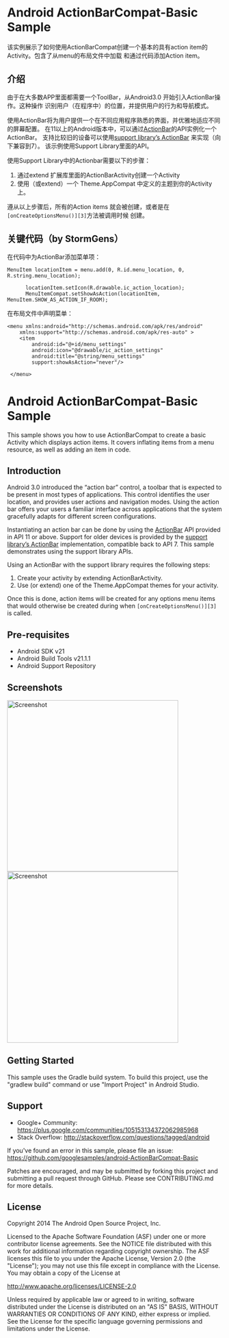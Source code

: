 Android ActionBarCompat-Basic Sample
===================================
该实例展示了如何使用ActionBarCompat创建一个基本的具有action item的Activity。包含了从menu的布局文件中加载
和通过代码添加Action item。

介绍
------------

由于在大多数APP里面都需要一个ToolBar，从Android3.0 开始引入ActionBar操作。这种操作
识别用户（在程序中）的位置，并提供用户的行为和导航模式。

使用ActionBar将为用户提供一个在不同应用程序熟悉的界面，并优雅地适应不同的屏幕配置。
在11以上的Android版本中，可以通过[ActionBar][1]的API实例化一个ActionBar。
支持比较旧的设备可以使用[support library’s ActionBar][2] 来实现（向下兼容到7）。
该示例使用Support Library里面的API。

使用Support Library中的Actionbar需要以下的步骤：
1. 通过extend 扩展库里面的ActionBarActivity创建一个Activity
2. 使用（或extend）一个 Theme.AppCompat 中定义的主题到你的Activity上。

遵从以上步骤后，所有的Action items 就会被创建，或者是在`[onCreateOptionsMenu()][3]`方法被调用时候
创建。

关键代码（by StormGens）
---------
在代码中为ActionBar添加菜单项：

    MenuItem locationItem = menu.add(0, R.id.menu_location, 0, R.string.menu_location);
 
          locationItem.setIcon(R.drawable.ic_action_location);
          MenuItemCompat.setShowAsAction(locationItem, MenuItem.SHOW_AS_ACTION_IF_ROOM);
          

在布局文件中声明菜单：

    <menu xmlns:android="http://schemas.android.com/apk/res/android"
        xmlns:support="http://schemas.android.com/apk/res-auto" >
        <item
            android:id="@+id/menu_settings"
            android:icon="@drawable/ic_action_settings"
            android:title="@string/menu_settings"
            support:showAsAction="never"/>
            
     </menu>


Android ActionBarCompat-Basic Sample
===================================

This sample shows you how to use ActionBarCompat to create a basic Activity
which displays action items. It covers inflating items from a menu resource,
as well as adding an item in code.

Introduction
------------

Android 3.0 introduced the “action bar” control, a toolbar that is expected
to be present in most types of applications. This control identifies the user
location, and provides user actions and navigation modes.
Using the action bar offers your users a familiar interface across applications
that the system gracefully adapts for different screen configurations.

Instantiating an action bar can be done by using the [ActionBar][1] API provided
in API 11 or above. Support for older devices is provided by the
[support library’s ActionBar][2] implementation, compatible back to API 7.
This sample demonstrates using the support library APIs.

Using an ActionBar with the support library requires the following steps:

1. Create your activity by extending ActionBarActivity.
2. Use (or extend) one of the Theme.AppCompat themes for your activity.

Once this is done, action items will be created for any options menu items that
would otherwise be created during when `[onCreateOptionsMenu()][3]` is called.

[1]: http://developer.android.com/reference/android/app/ActionBar.html
[2]: http://developer.android.com/reference/android/support/v7/app/ActionBar.html
[3]: http://developer.android.com/reference/android/app/Activity.html#onCreateOptionsMenu(android.view.Menu)

Pre-requisites
--------------

- Android SDK v21
- Android Build Tools v21.1.1
- Android Support Repository

Screenshots
-------------

<img src="screenshots/screenshot1.png" height="400" alt="Screenshot"/> <img src="screenshots/screenshot2.png" height="400" alt="Screenshot"/> 

Getting Started
---------------

This sample uses the Gradle build system. To build this project, use the
"gradlew build" command or use "Import Project" in Android Studio.

Support
-------

- Google+ Community: https://plus.google.com/communities/105153134372062985968
- Stack Overflow: http://stackoverflow.com/questions/tagged/android

If you've found an error in this sample, please file an issue:
https://github.com/googlesamples/android-ActionBarCompat-Basic

Patches are encouraged, and may be submitted by forking this project and
submitting a pull request through GitHub. Please see CONTRIBUTING.md for more details.

License
-------

Copyright 2014 The Android Open Source Project, Inc.

Licensed to the Apache Software Foundation (ASF) under one or more contributor
license agreements.  See the NOTICE file distributed with this work for
additional information regarding copyright ownership.  The ASF licenses this
file to you under the Apache License, Version 2.0 (the "License"); you may not
use this file except in compliance with the License.  You may obtain a copy of
the License at

http://www.apache.org/licenses/LICENSE-2.0

Unless required by applicable law or agreed to in writing, software
distributed under the License is distributed on an "AS IS" BASIS, WITHOUT
WARRANTIES OR CONDITIONS OF ANY KIND, either express or implied.  See the
License for the specific language governing permissions and limitations under
the License.
